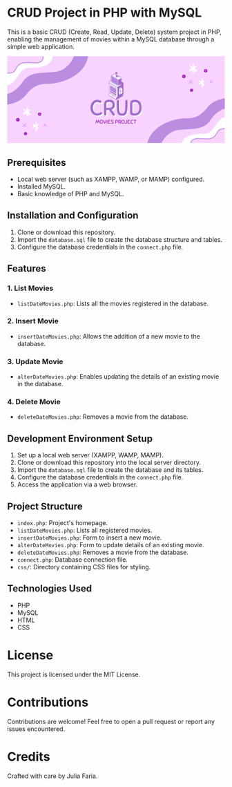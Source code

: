 # CRUD Project in PHP with MySQL
This is a basic CRUD (Create, Read, Update, Delete) system project in PHP, enabling the management of movies within a MySQL database through a simple web application.

![Movies Project](.github/preview.png)

  ##
  
## Prerequisites
- Local web server (such as XAMPP, WAMP, or MAMP) configured.
- Installed MySQL.
- Basic knowledge of PHP and MySQL.

## Installation and Configuration
1. Clone or download this repository.
2. Import the `database.sql` file to create the database structure and tables.
3. Configure the database credentials in the `connect.php` file.

## Features
### 1. List Movies
- `listDateMovies.php`: Lists all the movies registered in the database.

### 2. Insert Movie
- `insertDateMovies.php`: Allows the addition of a new movie to the database.

### 3. Update Movie
- `alterDateMovies.php`: Enables updating the details of an existing movie in the database.

### 4. Delete Movie
- `deleteDateMovies.php`: Removes a movie from the database.

## Development Environment Setup
1. Set up a local web server (XAMPP, WAMP, MAMP).
2. Clone or download this repository into the local server directory.
3. Import the `database.sql` file to create the database and its tables.
4. Configure the database credentials in the `connect.php` file.
5. Access the application via a web browser.

## Project Structure
- `index.php`: Project's homepage.
- `listDateMovies.php`: Lists all registered movies.
- `insertDateMovies.php`: Form to insert a new movie.
- `alterDateMovies.php`: Form to update details of an existing movie.
- `deleteDateMovies.php`: Removes a movie from the database.
- `connect.php`: Database connection file.
- `css/`: Directory containing CSS files for styling.

## Technologies Used
- PHP
- MySQL
- HTML
- CSS

# License
This project is licensed under the MIT License.

# Contributions
Contributions are welcome! Feel free to open a pull request or report any issues encountered.

# Credits
Crafted with care by Julia Faria.
